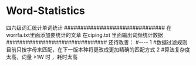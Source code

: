 # Word-Statistics
四六级词汇统计单词统计
###############################
在worrfa.txt里面添加要统计的文章
在ciping.txt 里面输出词频统计数据
###############################
还待改善：
#----
1 #数据过滤规则目前只按字母来匹配，在下一版本种将更改成更加精确的匹配方式
2 #算法复杂度太高，词量 >1W 时 ，耗时太高
